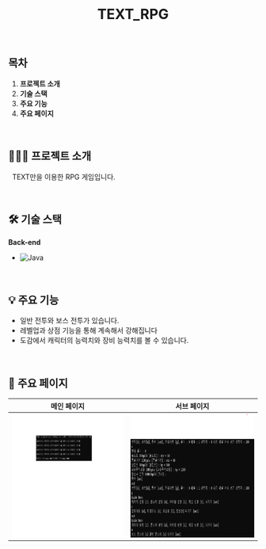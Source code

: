 <div align="center">
  <br />
  <h1>TEXT_RPG</h1>
  <br />
</div>

## 목차

1. **프로젝트 소개**
2. **기술 스택**
3. **주요 기능**
4. **주요 페이지**

<br />

## 💁🏻‍♂ 프로젝트 소개

&nbsp;&nbsp;TEXT만을 이용한 RPG 게임입니다.

<br />

## 🛠 기술 스택
**Back-end**

- ![Java](https://img.shields.io/badge/-Java-3776AB?&logo=Java&logoColor=white)
<br />

## 💡 주요 기능

- 일반 전투와 보스 전투가 있습니다.
- 레벨업과 상점 기능을 통해 계속해서 강해집니다
- 도감에서 캐릭터의 능력치와 장비 능력치를 볼 수 있습니다.

<br />

## 📄 주요 페이지

|                               메인 페이지                               |                               서브 페이지                               |
| :---------------------------------------------------------------------: | :---------------------------------------------------------------------: |
| <img src="./text.png" alt="Sample Page" height="250px" /> | <img src="./text2.png" alt="Sample Page" height="250px" /> |

<br />
